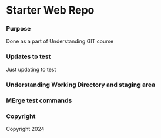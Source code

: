 # Starter Web Repo

### Purpose

Done as a part of Understanding GIT course

### Updates to test
Just updating to test

### Understanding Working Directory and staging area

### MErge test commands

### Copyright
Copyright 2024
